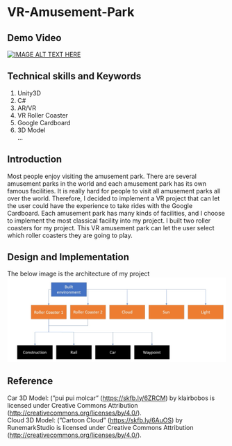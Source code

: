 # VR-Amusement-Park

## Demo Video
[![IMAGE ALT TEXT HERE](https://img.youtube.com/vi/8L9hfdfyGIg/0.jpg)](https://www.youtube.com/watch?v=8L9hfdfyGIg)  

## Technical skills and Keywords  
1. Unity3D  
2. C#  
3. AR/VR  
4. VR Roller Coaster  
5. Google Cardboard  
6. 3D Model  
...  

## Introduction
Most people enjoy visiting the amusement park. There
are several amusement parks in the world and each amusement
park has its own famous facilities. It is really hard
for people to visit all amusement parks all over the world.
Therefore, I decided to implement a VR project that can let
the user could have the experience to take rides with the
Google Cardboard. Each amusement park has many kinds
of facilities, and I choose to implement the most classical
facility into my project. I built two roller coasters for my
project. This VR amusement park can let the user select
which roller coasters they are going to play.

## Design and Implementation
The below image is the architecture of my project  
![image](https://github.com/ericleee0119/VR-Amusement-Park/blob/main/img/4.jpg)


## Reference
Car 3D Model: (”pui pui molcar” (https://skfb.ly/6ZRCM) by klairbobos is licensed under Creative Commons Attribution (http://creativecommons.org/licenses/by/4.0/).  
Cloud 3D Model: (”Cartoon Cloud” (https://skfb.ly/6AuOS) by RunemarkStudio is licensed under Creative Commons Attribution (http://creativecommons.org/licenses/by/4.0/).  

